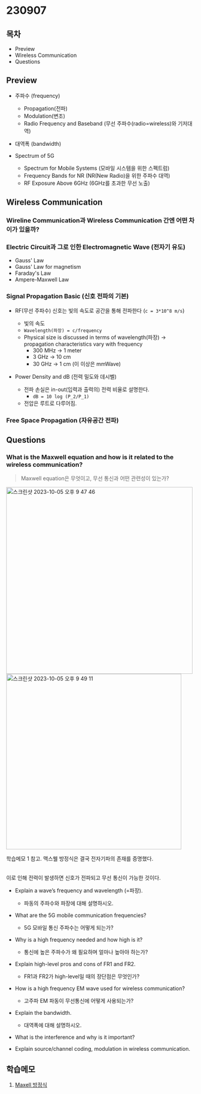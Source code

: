 # 230907

## 목차


- Preview
- Wireless Communication
- Questions

## Preview

- 주파수 (frequency)
  - Propagation(전파)
  - Modulation(변조)
  - Radio Frequency and Baseband (무선 주파수(radio=wireless)와 기저대역)

- 대역폭 (bandwidth)

- Spectrum of 5G
  - Spectrum for Mobile Systems (모바일 시스템을 위한 스펙트럼)
  - Frequency Bands for NR (NR(New Radio)을 위한 주파수 대역)
  - RF Exposure Above 6GHz (6GHz를 초과한 무선 노출)

## Wireless Communication

### Wireline Communication과 Wireless Communication 간엔 어떤 차이가 있을까?

### Electric Circuit과 그로 인한 Electromagnetic Wave (전자기 유도)

- Gauss' Law
- Gauss' Law for magnetism
- Faraday's Law
- Ampere-Maxwell Law

### Signal Propagation Basic (신호 전파의 기본)

- RF(무선 주파수) 신호는 빛의 속도로 공간을 통해 전파한다 (`c = 3*10^8 m/s`)
  - 빛의 속도
  - `Wavelength(파장) = c/frequency`
  - Physical size is discussed in terms of wavelength(파장)
    -> propagation characteristics vary with frequency
    - 300 MHz -> 1 meter
    - 3 GHz -> 10 cm
    - 30 GHz -> 1 cm (이 이상은 mmWave)

- Power Density and dB (전력 밀도와 데시벨)
  - 전파 손실은 in-out(입력과 출력의) 전력 비율로 설명한다.
    - `dB = 10 log (P_2/P_1)`
  - 전압은 루트로 다루어짐.

### Free Space Propagation (자유공간 전파)


## Questions

###  What is the Maxwell equation and how is it related to the wireless communication?

> Maxwell equation은 무엇이고, 무선 통신과 어떤 관련성이 있는가?

<img width="498" alt="스크린샷 2023-10-05 오후 9 47 46" src="https://user-images.githubusercontent.com/138586629/272906916-d02cd16f-102d-44db-aa2b-8e9fbcc17779.png">

<img width="468" alt="스크린샷 2023-10-05 오후 9 49 11" src="https://user-images.githubusercontent.com/138586629/272907286-ba7d357b-4600-4cff-abea-8adf072a7b21.png">

학습메모 1 참고. 맥스웰 방정식은 결국 전자기파의 존재를 증명했다. <br /><br />

이로 인해 전력이 발생하면 신호가 전파되고 무선 통신이 가능한 것이다.


- Explain a wave’s frequency and wavelength (=파장).
  -  파동의 주파수와 파장에 대해 설명하시오.
- What are the 5G mobile communication frequencies?
  - 5G 모바일 통신 주파수는 어떻게 되는가?
- Why is a high frequency needed and how high is it?
  - 통신에 높은 주파수가 왜 필요하며 얼마나 높아야 하는가?
- Explain high-level pros and cons of FR1 and FR2.
  - FR1과 FR2가 high-level일 때의 장단점은 무엇인가?
- How is a high frequency EM wave used for wireless communication?
  - 고주파 EM 파동이 무선통신에 어떻게 사용되는가?
- Explain the bandwidth.
  - 대역폭에 대해 설명하시오.
- What is the interference and why is it important?

- Explain source/channel coding, modulation in wireless communication.


## 학습메모

1. [Maxell 방정식](https://blog.naver.com/wisdom0719/221260269943)